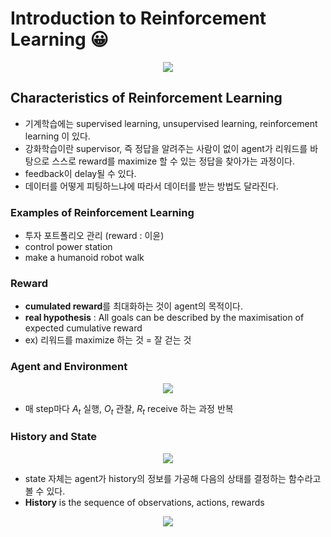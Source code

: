 # Introduction to Reinforcement Learning 😀

<p align="center"><img src="https://user-images.githubusercontent.com/66208800/173747708-e405fae0-fe2a-4356-a15d-c3477550a1c4.png"></p>

## Characteristics of Reinforcement Learning
+ 기계학습에는 supervised learning, unsupervised learning, reinforcement learning 이 있다.
+ 강화학습이란 supervisor, 즉 정답을 알려주는 사람이 없이 agent가 리워드를 바탕으로 스스로 reward를 maximize 할 수 있는 정답을 찾아가는 과정이다.
+ feedback이 delay될 수 있다. 
+ 데이터를 어떻게 피팅하느냐에 따라서 데이터를 받는 방법도 달라진다. 

### Examples of Reinforcement Learning
+ 투자 포트폴리오 관리 (reward : 이윤) 
+ control power station
+ make a humanoid robot walk

### Reward
+ **cumulated reward**를 최대화하는 것이 agent의 목적이다. 
+ **real hypothesis** : All goals can be described by the maximisation of expected cumulative reward
+ ex) 리워드를 maximize 하는 것 = 잘 걷는 것

### Agent and Environment
<p align="center"><img src="https://user-images.githubusercontent.com/66208800/173748500-e304716e-f21e-4898-a543-521929ed971b.png"></p>

+ 매 step마다 $A_t$ 실행, $O_t$ 관찰, $R_t$ receive 하는 과정 반복

### History and State
<p align="center"><img src="https://user-images.githubusercontent.com/66208800/173750281-6ff87be5-3128-4a93-b1d4-98de3fced73b.png"></p>

+ state 자체는 agent가 history의 정보를 가공해 다음의 상태를 결정하는 함수라고 볼 수 있다.
+ **History** is the sequence of observations, actions, rewards


<p align="center"><img src="https://user-images.githubusercontent.com/66208800/173749953-7f5734a7-beed-437c-8fcd-570b0b3b576e.png"></p>
